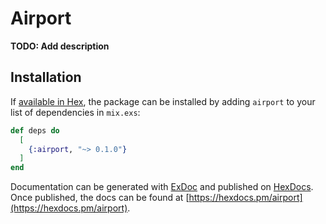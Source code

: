 # Airport

**TODO: Add description**

## Installation

If [available in Hex](https://hex.pm/docs/publish), the package can be installed
by adding `airport` to your list of dependencies in `mix.exs`:

```elixir
def deps do
  [
    {:airport, "~> 0.1.0"}
  ]
end
```

Documentation can be generated with [ExDoc](https://github.com/elixir-lang/ex_doc)
and published on [HexDocs](https://hexdocs.pm). Once published, the docs can
be found at [https://hexdocs.pm/airport](https://hexdocs.pm/airport).

